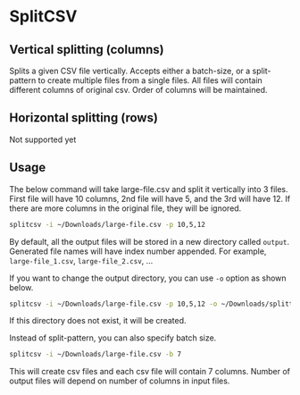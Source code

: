 # SplitCSV

## Vertical splitting (columns)
Splits a given CSV file vertically.
Accepts either a batch-size, or a split-pattern to create multiple files
from a single files. All files will contain different columns of original csv.
Order of columns will be maintained.

## Horizontal splitting (rows)

Not supported yet

## Usage

The below command will take large-file.csv and split it vertically into 3 files.
First file will have 10 columns, 2nd file will have 5, and the 3rd will have 12.
If there are more columns in the original file, they will be ignored.   

```bash
splitcsv -i ~/Downloads/large-file.csv -p 10,5,12
```

By default, all the output files will be stored in a new directory called 
`output`. Generated file names will have index number appended. For example,
`large-file_1.csv`, `large-file_2.csv`, ...

If you want to change the output directory, you can use `-o` option as shown below.

 
```bash
splitcsv -i ~/Downloads/large-file.csv -p 10,5,12 -o ~/Downloads/splitted-data/
```

If this directory does not exist, it will be created.

Instead of split-pattern, you can also specify batch size.

```bash
splitcsv -i ~/Downloads/large-file.csv -b 7
```

This will create csv files and each csv file will contain 7 columns. Number of output files will
depend on number of columns in input files.